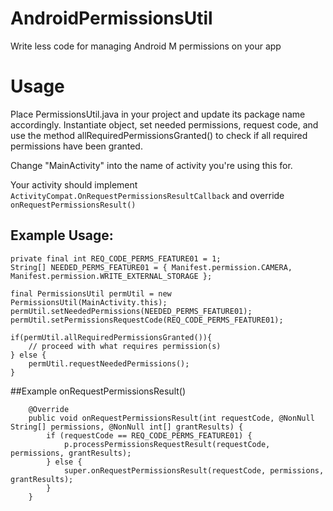 # AndroidPermissionsUtil
Write less code for managing Android M permissions on your app

# Usage
Place PermissionsUtil.java in your project and update its package name accordingly. Instantiate object, set needed permissions, request code, and use the method allRequiredPermissionsGranted() to check if all required permissions have been granted.

Change "MainActivity" into the name of activity you're using this for.

Your activity should implement ```ActivityCompat.OnRequestPermissionsResultCallback``` and override ```onRequestPermissionsResult()```

## Example Usage:

```
private final int REQ_CODE_PERMS_FEATURE01 = 1;
String[] NEEDED_PERMS_FEATURE01 = { Manifest.permission.CAMERA, Manifest.permission.WRITE_EXTERNAL_STORAGE };

final PermissionsUtil permUtil = new PermissionsUtil(MainActivity.this);
permUtil.setNeededPermissions(NEEDED_PERMS_FEATURE01);
permUtil.setPermissionsRequestCode(REQ_CODE_PERMS_FEATURE01);

if(permUtil.allRequiredPermissionsGranted()){
    // proceed with what requires permission(s)
} else {
    permUtil.requestNeededPermissions();
}
```

##Example onRequestPermissionsResult()
```
    @Override
    public void onRequestPermissionsResult(int requestCode, @NonNull String[] permissions, @NonNull int[] grantResults) {
        if (requestCode == REQ_CODE_PERMS_FEATURE01) {
            p.processPermissionsRequestResult(requestCode, permissions, grantResults);
        } else {
            super.onRequestPermissionsResult(requestCode, permissions, grantResults);
        }
    }
```
